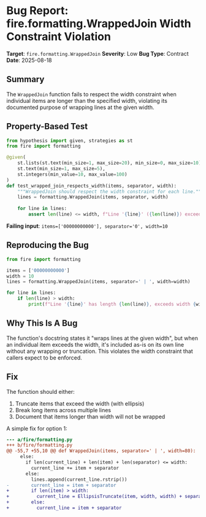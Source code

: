 # Bug Report: fire.formatting.WrappedJoin Width Constraint Violation

**Target**: `fire.formatting.WrappedJoin`
**Severity**: Low
**Bug Type**: Contract
**Date**: 2025-08-18

## Summary

The `WrappedJoin` function fails to respect the width constraint when individual items are longer than the specified width, violating its documented purpose of wrapping lines at the given width.

## Property-Based Test

```python
from hypothesis import given, strategies as st
from fire import formatting

@given(
    st.lists(st.text(min_size=1, max_size=20), min_size=0, max_size=10),
    st.text(min_size=1, max_size=5),
    st.integers(min_value=10, max_value=100)
)
def test_wrapped_join_respects_width(items, separator, width):
    """WrappedJoin should respect the width constraint for each line."""
    lines = formatting.WrappedJoin(items, separator, width)
    
    for line in lines:
        assert len(line) <= width, f"Line '{line}' ({len(line)}) exceeds width {width}"
```

**Failing input**: `items=['00000000000'], separator='0', width=10`

## Reproducing the Bug

```python
from fire import formatting

items = ['00000000000']
width = 10
lines = formatting.WrappedJoin(items, separator=' | ', width=width)

for line in lines:
    if len(line) > width:
        print(f"Line '{line}' has length {len(line)}, exceeds width {width}")
```

## Why This Is A Bug

The function's docstring states it "wraps lines at the given width", but when an individual item exceeds the width, it's included as-is on its own line without any wrapping or truncation. This violates the width constraint that callers expect to be enforced.

## Fix

The function should either:
1. Truncate items that exceed the width (with ellipsis)
2. Break long items across multiple lines
3. Document that items longer than width will not be wrapped

A simple fix for option 1:

```diff
--- a/fire/formatting.py
+++ b/fire/formatting.py
@@ -55,7 +55,10 @@ def WrappedJoin(items, separator=' | ', width=80):
     else:
       if len(current_line) + len(item) + len(separator) <= width:
         current_line += item + separator
       else:
         lines.append(current_line.rstrip())
-        current_line = item + separator
+        if len(item) > width:
+          current_line = EllipsisTruncate(item, width, width) + separator
+        else:
+          current_line = item + separator
```
